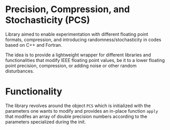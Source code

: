 # Precision, Compression, and Stochasticity (PCS)
Library aimed to enable experimentation with different floating point formats, compression, and introducing randomness/stochasticity in codes based on C++ and Fortran.

The idea is to provide a lightweight wrapper for different libraries and functionalities that modify IEEE floating point values, be it to a lower floating point precision, compression, or adding noise or other random disturbances.

# Functionality
The library revolves around the object `PCS` which is initialized with the parameters one wants to modify and provides an in-place function `apply` that modifes an array of double precision numbers according to the parameters specialized during the init.




